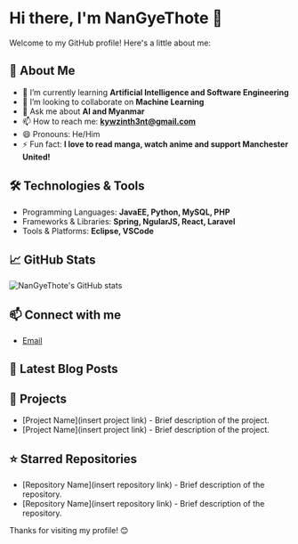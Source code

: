 # Hi there, I'm NanGyeThote 👋

Welcome to my GitHub profile! Here's a little about me:

## 🚀 About Me
- 🌱 I’m currently learning **Artificial Intelligence and Software Engineering**
- 👯 I’m looking to collaborate on **Machine Learning**
- 💬 Ask me about **AI and Myanmar**
- 📫 How to reach me: **kywzinth3nt@gmail.com**
- 😄 Pronouns: He/Him
- ⚡ Fun fact: **I love to read manga, watch anime and support Manchester United!**

## 🛠️ Technologies & Tools
- Programming Languages: **JavaEE, Python, MySQL, PHP**
- Frameworks & Libraries: **Spring, NgularJS, React, Laravel**
- Tools & Platforms: **Eclipse, VSCode**

## 📈 GitHub Stats
![NanGyeThote's GitHub stats](https://github-readme-stats.vercel.app/api?username=NanGyeThote&show_icons=true&theme=radical)

## 📫 Connect with me
- [Email](mailto:[kywzinth3nt@gmail.com])

## 📝 Latest Blog Posts
<!-- BLOG-POST-LIST:START -->
<!-- - [Insert your latest blog post title](insert your blog post link) -->
<!-- BLOG-POST-LIST:END -->

## 🔧 Projects
- [Project Name](insert project link) - Brief description of the project.
- [Project Name](insert project link) - Brief description of the project.

## ⭐️ Starred Repositories
- [Repository Name](insert repository link) - Brief description of the repository.
- [Repository Name](insert repository link) - Brief description of the repository.

Thanks for visiting my profile! 😊
